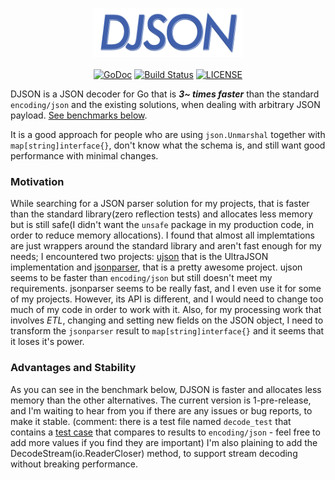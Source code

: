 <p align="center">
<img 
    src="assets/logo.png" width="240" height="78" border="0" alt="DJSON">
<br/><br/>
<a href="https://godoc.org/github.com/a8m/djson"><img src="https://img.shields.io/badge/api-reference-blue.svg?style=flat-square" alt="GoDoc"></a>
<a href="https://travis-ci.org/a8m/djson"><img src="https://img.shields.io/travis/a8m/djson.svg?style=flat-square"
alt="Build Status"></a>
<a href="LICENSE"><img src="https://img.shields.io/badge/license-MIT-blue.svg?style=flat-square" alt="LICENSE"></a>
</p>

DJSON is a JSON decoder for Go that is ___3~ times faster___ than
the standard `encoding/json` and the existing solutions, when dealing with
arbitrary JSON payload. [See benchmarks below](#benchmark).

It is a good approach for people who are using `json.Unmarshal` together
with `map[string]interface{}`, don't know what the schema is, and still
want good performance with minimal changes.

### Motivation
While searching for a JSON parser solution for my projects, that is faster than the standard library(zero reflection tests)
and allocates less memory but is still safe(I didn't want the `unsafe` package in my production code, in order to reduce memory allocations).
I found that almost all implemtations are just wrappers around the standard library
and aren't fast enough for my needs;
I encountered two projects: [ujson](https://github.com/mreiferson/go-ujson) that is the UltraJSON implementation
and [jsonparser](https://github.com/buger/jsonparser), that is a pretty awesome project.
ujson seems to be faster than `encoding/json` but still doesn't meet my
requirements.
jsonparser seems to be really fast, and I even use it for some of my
projects.
However, its API is different, and I would need to change too much of my
code in order to work with it.
Also, for my processing work that involves _ETL_, changing and setting new
fields on the JSON object, I need to transform the `jsonparser`
result to `map[string]interface{}` and it seems that it loses it's
power.

### Advantages and Stability
As you can see in the benchmark below, DJSON is faster and allocates
less memory than the other alternatives.
The current version is 1-pre-release, and I'm waiting to hear from you
if there are any issues or bug reports, to make it stable.
(comment: there is a test file named `decode_test` that contains a [test case](link) that
compares to results to `encoding/json` - feel free to add more values if you find they are important)
I'm also plaining to add the DecodeStream(io.ReaderCloser) method, to support stream decoding
without breaking performance.




